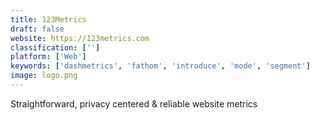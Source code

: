 ```yaml
---
title: 123Metrics
draft: false 
website: https://123metrics.com
classification: ['']
platform: ['Web']
keywords: ['dashmetrics', 'fathom', 'introduce', 'mode', 'segment']
image: logo.png
---
```

Straightforward, privacy centered & reliable website metrics